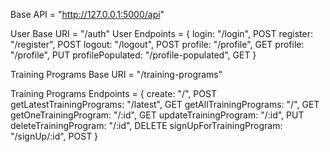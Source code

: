 Base API = "http://127.0.0.1:5000/api"

User Base URI = "/auth"
User Endpoints = {
login: "/login", POST
register: "/register", POST
logout: "/logout", POST
profile: "/profile", GET
profile: "/profile", PUT
profilePopulated: "/profile-populated", GET
}

Training Programs Base URI = "/training-programs"

Training Programs Endpoints = {
create: "/", POST
getLatestTrainingPrograms: "/latest", GET
getAllTrainingPrograms: "/", GET
getOneTrainingProgram: "/:id", GET
updateTrainingProgram: "/:id", PUT
deleteTrainingProgram: "/:id", DELETE
signUpForTrainingProgram: "/signUp/:id", POST
}
